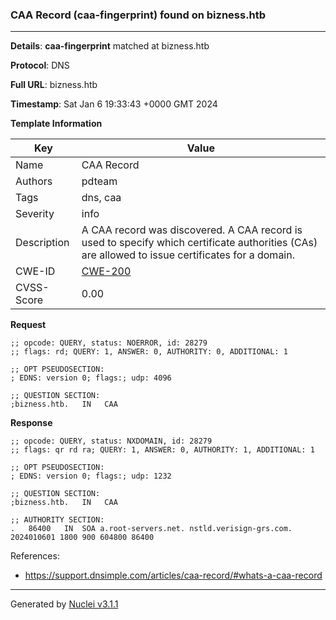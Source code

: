 ### CAA Record (caa-fingerprint) found on bizness.htb

----
**Details**: **caa-fingerprint** matched at bizness.htb

**Protocol**: DNS

**Full URL**: bizness.htb

**Timestamp**: Sat Jan 6 19:33:43 +0000 GMT 2024

**Template Information**

| Key | Value |
| --- | --- |
| Name | CAA Record |
| Authors | pdteam |
| Tags | dns, caa |
| Severity | info |
| Description | A CAA record was discovered. A CAA record is used to specify which certificate authorities (CAs) are allowed to issue certificates for a domain. |
| CWE-ID | [CWE-200](https://cwe.mitre.org/data/definitions/200.html) |
| CVSS-Score | 0.00 |

**Request**
```http
;; opcode: QUERY, status: NOERROR, id: 28279
;; flags: rd; QUERY: 1, ANSWER: 0, AUTHORITY: 0, ADDITIONAL: 1

;; OPT PSEUDOSECTION:
; EDNS: version 0; flags:; udp: 4096

;; QUESTION SECTION:
;bizness.htb.	IN	 CAA

```

**Response**
```http
;; opcode: QUERY, status: NXDOMAIN, id: 28279
;; flags: qr rd ra; QUERY: 1, ANSWER: 0, AUTHORITY: 1, ADDITIONAL: 1

;; OPT PSEUDOSECTION:
; EDNS: version 0; flags:; udp: 1232

;; QUESTION SECTION:
;bizness.htb.	IN	 CAA

;; AUTHORITY SECTION:
.	86400	IN	SOA	a.root-servers.net. nstld.verisign-grs.com. 2024010601 1800 900 604800 86400

```

References: 
- https://support.dnsimple.com/articles/caa-record/#whats-a-caa-record

----

Generated by [Nuclei v3.1.1](https://github.com/projectdiscovery/nuclei)